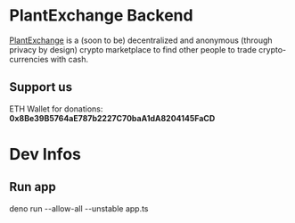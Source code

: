 # PlantExchange Backend
[PlantExchange](https://plantexchange.gang-of-fork.de/) is a (soon to be) decentralized and anonymous (through privacy by design) crypto marketplace to find other people to trade crypto-currencies with cash. 

## Support us
ETH Wallet for donations: **0x8Be39B5764aE787b2227C70baA1dA8204145FaCD**

# Dev Infos
## Run app
deno run --allow-all --unstable app.ts
